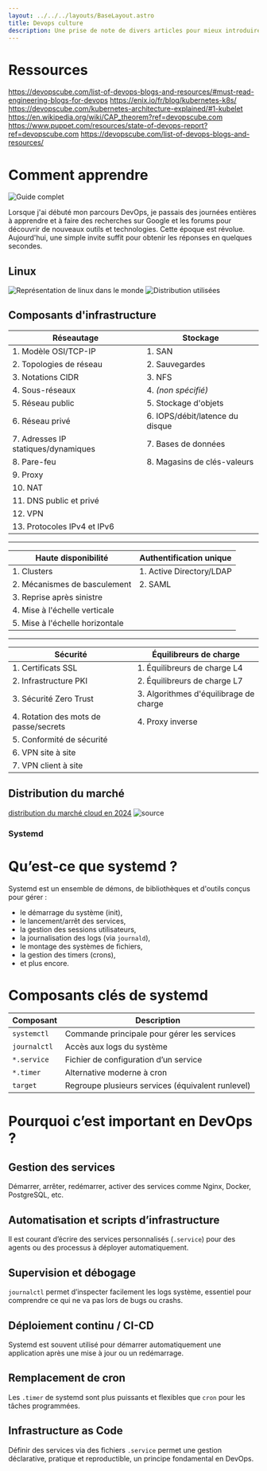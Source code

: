 ```yaml
---
layout: ../../../layouts/BaseLayout.astro
title: Devops culture
description: Une prise de note de divers articles pour mieux introduire le domaine du devops
---
```



# Ressources

https://devopscube.com/list-of-devops-blogs-and-resources/#must-read-engineering-blogs-for-devops
https://enix.io/fr/blog/kubernetes-k8s/
https://devopscube.com/kubernetes-architecture-explained/#1-kubelet
https://en.wikipedia.org/wiki/CAP_theorem?ref=devopscube.com
https://www.puppet.com/resources/state-of-devops-report?ref=devopscube.com
https://devopscube.com/list-of-devops-blogs-and-resources/


# Comment apprendre 


![Guide complet](http://devopscube.com/become-devops-engineer/)

Lorsque j'ai débuté mon parcours DevOps, je passais des journées entières à apprendre et à faire des recherches sur Google et les forums pour découvrir de nouveaux outils et technologies. Cette époque est révolue. Aujourd'hui, une simple invite suffit pour obtenir les réponses en quelques secondes.

## Linux

![Représentation de linux dans le monde](/thotify/k8s_&_devops/linux-usage-1.png)
![Distribution utilisées](thotify/k8s_&_devops/linux-vendor-allocation-min-1.png)


## Composants d'infrastructure

| Réseautage | Stockage |
|------------|----------|
| 1. Modèle OSI/TCP-IP | 1. SAN |
| 2. Topologies de réseau | 2. Sauvegardes |
| 3. Notations CIDR | 3. NFS |
| 4. Sous-réseaux | 4. *(non spécifié)* |
| 5. Réseau public | 5. Stockage d'objets |
| 6. Réseau privé | 6. IOPS/débit/latence du disque |
| 7. Adresses IP statiques/dynamiques | 7. Bases de données |
| 8. Pare-feu | 8. Magasins de clés-valeurs |
| 9. Proxy | |
| 10. NAT | |
| 11. DNS public et privé | |
| 12. VPN | |
| 13. Protocoles IPv4 et IPv6 | |

---

| Haute disponibilité | Authentification unique |
|---------------------|--------------------------|
| 1. Clusters | 1. Active Directory/LDAP |
| 2. Mécanismes de basculement | 2. SAML |
| 3. Reprise après sinistre | |
| 4. Mise à l'échelle verticale | |
| 5. Mise à l'échelle horizontale | |

---

| Sécurité | Équilibreurs de charge |
|----------|------------------------|
| 1. Certificats SSL | 1. Équilibreurs de charge L4 |
| 2. Infrastructure PKI | 2. Équilibreurs de charge L7 |
| 3. Sécurité Zero Trust | 3. Algorithmes d'équilibrage de charge |
| 4. Rotation des mots de passe/secrets | 4. Proxy inverse |
| 5. Conformité de sécurité | |
| 6. VPN site à site | |
| 7. VPN client à site | |


## Distribution du marché 

[distribution du marché cloud en 2024](/thotify/k8s_&_devops/18819.jpeg)
![source](https://www.statista.com/chart/18819/worldwide-market-share-of-leading-cloud-infrastructure-service-providers/?ref=devopscube.com)




















### Systemd

# Qu’est-ce que systemd ?

Systemd est un ensemble de démons, de bibliothèques et d'outils conçus pour gérer :

- le démarrage du système (init),
- le lancement/arrêt des services,
- la gestion des sessions utilisateurs,
- la journalisation des logs (via `journald`),
- le montage des systèmes de fichiers,
- la gestion des timers (crons),
- et plus encore.

# Composants clés de systemd

| Composant    | Description                                      |
|--------------|--------------------------------------------------|
| `systemctl`  | Commande principale pour gérer les services      |
| `journalctl` | Accès aux logs du système                        |
| `*.service`  | Fichier de configuration d’un service            |
| `*.timer`    | Alternative moderne à cron                       |
| `target`     | Regroupe plusieurs services (équivalent runlevel)|

# Pourquoi c’est important en DevOps ?

## Gestion des services
Démarrer, arrêter, redémarrer, activer des services comme Nginx, Docker, PostgreSQL, etc.

## Automatisation et scripts d’infrastructure
Il est courant d’écrire des services personnalisés (`.service`) pour des agents ou des processus à déployer automatiquement.

## Supervision et débogage
`journalctl` permet d’inspecter facilement les logs système, essentiel pour comprendre ce qui ne va pas lors de bugs ou crashs.

## Déploiement continu / CI-CD
Systemd est souvent utilisé pour démarrer automatiquement une application après une mise à jour ou un redémarrage.

## Remplacement de cron
Les `.timer` de systemd sont plus puissants et flexibles que `cron` pour les tâches programmées.

## Infrastructure as Code
Définir des services via des fichiers `.service` permet une gestion déclarative, pratique et reproductible, un principe fondamental en DevOps.

